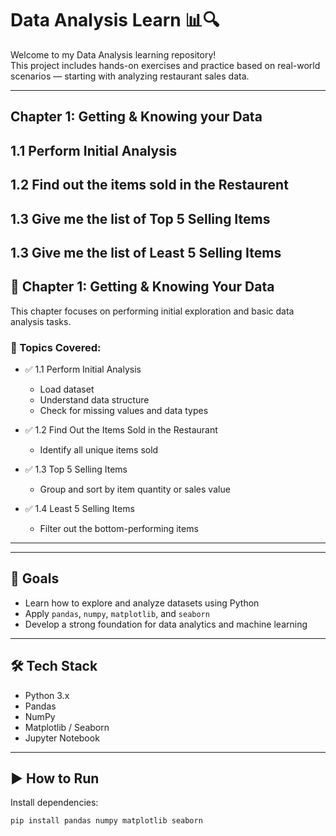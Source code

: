 # Data Analysis Learn 📊🔍

Welcome to my Data Analysis learning repository!  
This project includes hands-on exercises and practice based on real-world scenarios — starting with analyzing restaurant sales data.

---

## Chapter 1: Getting & Knowing your Data

## 1.1 Perform Initial Analysis

## 1.2 Find out the items sold in the Restaurent

## 1.3 Give me the list of Top 5 Selling Items
## 1.3 Give me the list of Least 5 Selling Items





## 📘 Chapter 1: Getting & Knowing Your Data

This chapter focuses on performing initial exploration and basic data analysis tasks.

### 📌 Topics Covered:
- ✅ 1.1 Perform Initial Analysis  
  - Load dataset
  - Understand data structure
  - Check for missing values and data types

- ✅ 1.2 Find Out the Items Sold in the Restaurant  
  - Identify all unique items sold

- ✅ 1.3 Top 5 Selling Items  
  - Group and sort by item quantity or sales value

- ✅ 1.4 Least 5 Selling Items  
  - Filter out the bottom-performing items

---

---

## 🧠 Goals

- Learn how to explore and analyze datasets using Python
- Apply `pandas`, `numpy`, `matplotlib`, and `seaborn`
- Develop a strong foundation for data analytics and machine learning

---

## 🛠 Tech Stack

- Python 3.x
- Pandas
- NumPy
- Matplotlib / Seaborn
- Jupyter Notebook

---

## ▶️ How to Run

Install dependencies:
```bash
pip install pandas numpy matplotlib seaborn


